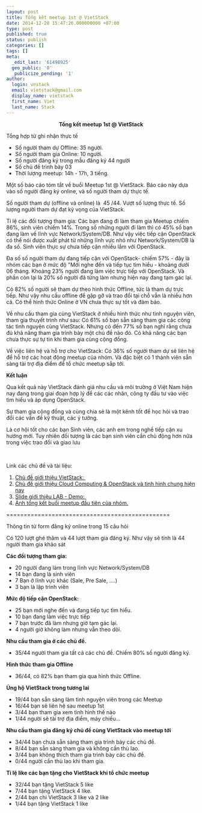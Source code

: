 ```yaml
---
layout: post
title: Tổng kết meetup 1st @ VietStack
date: 2014-12-28 15:47:26.000000000 +07:00
type: post
published: true
status: publish
categories: []
tags: []
meta:
  _edit_last: '61498925'
  geo_public: '0'
  _publicize_pending: '1'
author:
  login: vnstack
  email: vietstack@gmail.com
  display_name: vietstack
  first_name: Viet
  last_name: Stack
---
```

<p style="text-align:center;"><strong>Tổng kết meetup 1st @ VietStack</strong></p>
<p>Tổng hợp từ ghi nhận thực tế</p>
<ul>
<li>Số người tham dự Offline: 35 người.</li>
<li>Số người tham gia Online: 10 người.</li>
<li>Số người đăng ký trong mẫu đăng ký 44 người</li>
<li>Số chủ đề trình bày 03</li>
<li>Thời lượng meetup: 14h - 17h, 3 tiếng.</li>
</ul>
<p><!--more--></p>
<p>Một số báo cáo tóm tắt về buổi Meetup 1st @ VietStack. Báo cáo này dựa vào số người đăng ký online, và số người tham dự thực tế.</p>
<p>Số người tham dự (offline và online) là  45 /44. Vượt số lượng thực tế. Số lượng người tham dự đạt kỳ vọng của VietStack.</p>
<p>Tỉ lệ các đối tượng tham gia: Các bạn đang đi làm tham gia Meetup chiếm 86%, sinh viên chiếm 14%. Trong số những người đi làm thì có 45% số bạn đang làm về lĩnh vực Network/System/DB. Như vậy việc tiếp cận OpenStack có thể nói được xuất phát từ những lĩnh vực nhỏ như Network/System/DB là đa số. Sinh viên thực sự chưa tiếp cận nhiều lắm với OpenStack.</p>
<p>Đa số số người tham dự đang tiếp cận với OpenStack- chiếm 57% - đây là nhóm các bạn ở mức độ "Mới nghe đến và tiếp tục tìm hiểu - khoảng dưới 06 tháng. Khoảng 23% người đang làm việc trực tiếp với OpenStack. Và phần còn lại là 20% số người đã từng làm nhưng hiện nay đang tạm gác lại.</p>
<p>Có 82% số người sẽ tham dự theo hình thức Offline, tức là tham dự trực tiếp. Như vậy nhu cầu offline để gặp gỡ và trao đổi tại chỗ vẫn là nhiều hơn cả. Có thể hình thức Online ở VN chưa thực sự tốt và đảm bảo.</p>
<p>Về nhu cầu tham gia cùng VietStack ở nhiều hình thức như tình nguyện viên, tham gia thuyết trình như sau: Có 61% số bạn sẵn sàng tham gia các công tác tình nguyện cùng VietStack. Nhưng có đến 77% số bạn nghĩ rằng chưa đủ khả năng tham gia trình bày một chủ đề nào đó. Có khả năng các bạn chưa thực sự tự tin khi tham gia cùng cộng đồng.</p>
<p>Về việc liên hệ và hỗ trợ cho VietStack: Có 36% số người tham dự sẽ liên hệ để hỗ trợ các hoạt động meetup của nhóm. Và đặc biệt có 1 thành viên sẵn sàng tài trợ địa điểm để tổ chức meetup sắp tới.</p>
<p><strong>Kết luận</strong></p>
<p>Qua kết quả này VietStack đánh giá nhu cầu và môi trường ở Việt Nam hiện nay đang trong giai đoạn hợp lý để các các nhân, công ty đầu tư vào việc tìm hiểu và áp dụng OpenStack.</p>
<p>Sự tham gia cộng đồng và cùng chia sẻ là một kênh tốt để học hỏi và trao đổi các vấn đề kỹ thuật, các ý tưởng.</p>
<p>Là cơ hội tốt cho các bạn Sinh viên, các anh em trong nghề tiếp cận xu hướng mới. Tuy nhiên đối tượng là các bạn sinh viên cần chủ động hơn nữa trong việc trao đổi và giao lưu</p>
<p>&nbsp;</p>
<p>Link các chủ đề và tài liệu:</p>
<ol>
<li><a href="http://vietstacker.github.io/">Chủ đề giới thiệu VietStack: </a></li>
<li><a href="http://www.slideshare.net/vietstack/vietstack-meetup-1st-vietstack-and-journey-promoting-openstack-in-vietnam">Chủ đề giới thiệu Cloud Computing &amp; OpenStack và tình hình chung hiện nay</a></li>
<li><a href="http://www.slideshare.net/vietstack/vietstack-meetup-1stdemo-open-stack-juno">Slide giới thiệu LAB - Demo: </a></li>
<li><a title="Ảnh tổng kết meetup đầu tiên của nhóm" href="https://www.facebook.com/media/set/?set=oa.591112691022474&amp;type=1">Ảnh tổng kết buổi meetup đầu tiên của nhóm.</a></li>
</ol>
<p>===============================================</p>
<p>Thông tin từ form đăng ký online trong 15 câu hỏi</p>
<p>Có 120 lượt ghé thăm và 44 lượt tham gia đăng ký. Như vậy sẽ tính là 44 người tham gia khảo sát</p>
<p><strong>Các đối tượng tham gia:</strong></p>
<ul>
<li>20 người đang làm trong lĩnh vực Network/System/DB</li>
<li>14 bạn đang là sinh viên</li>
<li>7 Bạn ở lĩnh vực khác (Sale, Pre Sale, ....)</li>
<li>3 bạn là lập trình viên</li>
</ul>
<p><strong>Mức độ tiếp cận OpenStack:</strong></p>
<ul>
<li>25 bạn mới nghe đến và đang tiếp tục tìm hiểu.</li>
<li>10 bạn đang làm việc trực tiếp</li>
<li>7 bạn trước đã làm nhưng giờ tạm gác lại.</li>
<li>4 người giờ không làm nhưng vẫn theo dõi.</li>
</ul>
<p><strong>Nhu cầu tham gia ở các chủ đề.</strong></p>
<ul>
<li>35/44 người tham gia tất cả các chủ đề. Chiếm 80% số người đăng ký.</li>
</ul>
<p><strong>Hình thức tham gia Offline</strong></p>
<ul>
<li>36/44, có 82% bạn tham gia qua hình thức Offline.</li>
</ul>
<p><strong>Ủng hộ VietStack trong tương lai</strong></p>
<ul>
<li>19/44 bạn sẵn sàng làm tình nguyện viên trong các Meetup</li>
<li>16/44 bạn sẽ liên hệ sau meetup 1st</li>
<li>3/44 bạn tham gia xem tình hình thế nào</li>
<li>1/44 người sẽ tài trợ địa điểm, máy chiếu...</li>
</ul>
<p><strong>Nhu cầu tham gia đăng ký chủ đề cùng VietStack vào meetup tới</strong></p>
<ul>
<li>34/44 bạn chưa sẵn sàng tham gia trình bày các chủ đề.</li>
<li>8/44 bạn sẵn sàng tham gia và không cần thù lao.</li>
<li>3/44 bạn không thích tham gia trình bày các chủ đề.</li>
<li>0/44 người cần thù lao khi tham gia.</li>
</ul>
<p><strong>Tỉ lệ like các bạn tặng cho VietStack khi tổ chức meetup</strong></p>
<ul>
<li>32/44 bạn tặng VietStack 5 like</li>
<li>7/44 bạn tặng VietStack 4 like.</li>
<li>2/44 bạn chi VietStack 3 like và 2 like</li>
<li>1/44 bạn tặng VietStack 1 like</li>
</ul>
